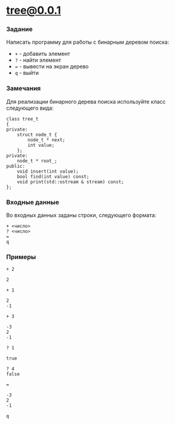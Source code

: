# tree@0.0.1

### Задание
Написать программу для работы с бинарным деревом поиска:
- `+` - добавить элемент
- `?` - найти элемент
- `=` - вывести на экран дерево
- `q` - выйти

### Замечания
Для реализации бинарного дерева поиска используйте класс следующего вида:
```
class tree_t
{
private:
    struct node_t {
        node_t * next;
        int value;
    };
private:
    node_t * root_;
public:
    void insert(int value);
    bool find(int value) const;
    void print(std::ostream & stream) const;
};
```

### Входные данные
Во входных данных заданы строки, следующего формата:
```
+ <число>
? <число>
=
q
```

### Примеры
```
+ 2

2

+ 1

2
-1

+ 3

-3
2
-1

? 1

true

? 4
false

=

-3
2
-1

q
```
